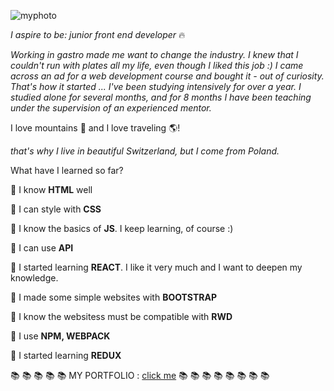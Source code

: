 ![myphoto](https://user-images.githubusercontent.com/59742201/108636404-51655580-7485-11eb-9c5f-1246d50827fd.png)

  _I aspire to be: junior front end developer_ :fire:

*Working in gastro made me want to change the industry.
I knew that I couldn't run with plates all my life, even though I liked this job :) I came across an ad for a web development course and bought it - out of curiosity. That's how it started ... I've been studying intensively for over a year.
I studied alone for several months, and for 8 months I have been teaching under the supervision of an experienced mentor.*

I love mountains  :mount_fuji:  and I love traveling :earth_americas:!

*that's why I live in beautiful Switzerland, but I come from Poland.*

What have I learned so far?

:small_orange_diamond: I know **HTML** well

:small_orange_diamond: I can style with **CSS**

:small_orange_diamond: I know the basics of **JS**. I  keep learning, of course :)

:small_orange_diamond: I can use **API**

:small_orange_diamond: I started learning **REACT**. I like it very much and I want to deepen my knowledge.

:small_orange_diamond: I made some simple websites with **BOOTSTRAP**

:small_orange_diamond: I know the websitess must be compatible with **RWD**

:small_orange_diamond: I use **NPM, WEBPACK**

:small_orange_diamond: I started learning **REDUX**


 :books: :books: :books: :books: :books: MY PORTFOLIO : [click me](https://martynakiljan.github.io/my_portfolio/)  :books: :books: :books: :books: :books: :books: :books: :books:
